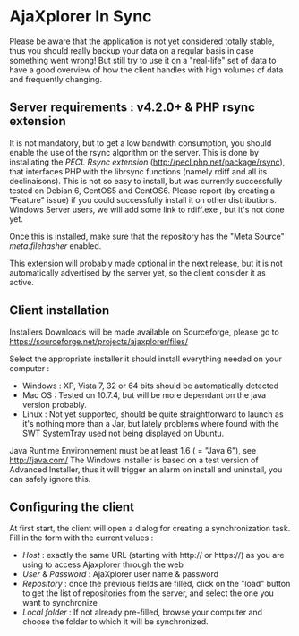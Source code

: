 # AjaXplorer In Sync

Please be aware that the application is not yet considered totally stable, thus you should really backup your data on a regular basis in case something went wrong! But still try to use it on a "real-life" set of data to have a good overview of how the client handles with high volumes of data and frequently changing.

## Server requirements : v4.2.0+ & PHP rsync extension

It is not mandatory, but to get a low bandwith consumption, you should enable the use of the rsync algorithm on the server. This is done by installating the *PECL Rsync extension* (http://pecl.php.net/package/rsync), that interfaces PHP with the librsync functions (namely rdiff and all its declinaisons). This is not so easy to install, but was currently successfully tested on Debian 6, CentOS5 and CentOS6. Please report (by creating a "Feature" issue) if you could successfully install it on other distributions. 
Windows Server users, we will add some link to rdiff.exe , but it's not done yet.

Once this is installed, make sure that the repository has the "Meta Source" *meta.filehasher* enabled.

This extension will probably made optional in the next release, but it is not automatically advertised by the server yet, so the client consider it as active.

## Client installation 

Installers Downloads will be made available on Sourceforge, please go to https://sourceforge.net/projects/ajaxplorer/files/

Select the appropriate installer it should install everything needed on your computer :

* Windows : XP, Vista 7, 32 or 64 bits should be automatically detected
* Mac OS : Tested on 10.7.4, but will be more dependant on the java version probably.
* Linux : Not yet supported, should be quite straightforward to launch as it's nothing more than a Jar, but lately problems where found with the SWT SystemTray used not being displayed on Ubuntu.

Java Runtime Environnement must be at least 1.6 ( = "Java 6"), see http://java.com/
The Windows installer is based on a test version of Advanced Installer, thus it will trigger an alarm on install and uninstall, you can safely ignore this.

## Configuring the client

At first start, the client will open a dialog for creating a synchronization task. Fill in the form with the current values : 

* *Host* : exactly the same URL (starting with http:// or https://) as you are using to access Ajaxplorer through the web
* *User* & *Password* : AjaXplorer user name & password
* *Repository* : once the previous fields are filled, click on the "load" button to get the list of repositories from the server, and select the one you want to synchronize
* *Local folder* : If not already pre-filled, browse your computer and choose the folder to which it will be synchronized.
